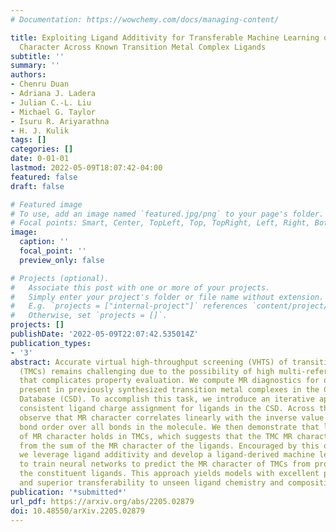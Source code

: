 ```yaml
---
# Documentation: https://wowchemy.com/docs/managing-content/

title: Exploiting Ligand Additivity for Transferable Machine Learning of Multireference
  Character Across Known Transition Metal Complex Ligands
subtitle: ''
summary: ''
authors:
- Chenru Duan
- Adriana J. Ladera
- Julian C.-L. Liu
- Michael G. Taylor
- Isuru R. Ariyarathna
- H. J. Kulik
tags: []
categories: []
date: 0-01-01
lastmod: 2022-05-09T18:07:42-04:00
featured: false
draft: false

# Featured image
# To use, add an image named `featured.jpg/png` to your page's folder.
# Focal points: Smart, Center, TopLeft, Top, TopRight, Left, Right, BottomLeft, Bottom, BottomRight.
image:
  caption: ''
  focal_point: ''
  preview_only: false

# Projects (optional).
#   Associate this post with one or more of your projects.
#   Simply enter your project's folder or file name without extension.
#   E.g. `projects = ["internal-project"]` references `content/project/deep-learning/index.md`.
#   Otherwise, set `projects = []`.
projects: []
publishDate: '2022-05-09T22:07:42.535014Z'
publication_types:
- '3'
abstract: Accurate virtual high-throughput screening (VHTS) of transition metal complexes
  (TMCs) remains challenging due to the possibility of high multi-reference (MR) character
  that complicates property evaluation. We compute MR diagnostics for over 5,000 ligands
  present in previously synthesized transition metal complexes in the Cambridge Structural
  Database (CSD). To accomplish this task, we introduce an iterative approach for
  consistent ligand charge assignment for ligands in the CSD. Across this set, we
  observe that MR character correlates linearly with the inverse value of the averaged
  bond order over all bonds in the molecule. We then demonstrate that ligand additivity
  of MR character holds in TMCs, which suggests that the TMC MR character can be inferred
  from the sum of the MR character of the ligands. Encouraged by this observation,
  we leverage ligand additivity and develop a ligand-derived machine learning representation
  to train neural networks to predict the MR character of TMCs from properties of
  the constituent ligands. This approach yields models with excellent performance
  and superior transferability to unseen ligand chemistry and compositions.
publication: '*submitted*'
url_pdf: https://arxiv.org/abs/2205.02879
doi: 10.48550/arXiv.2205.02879
---
```

